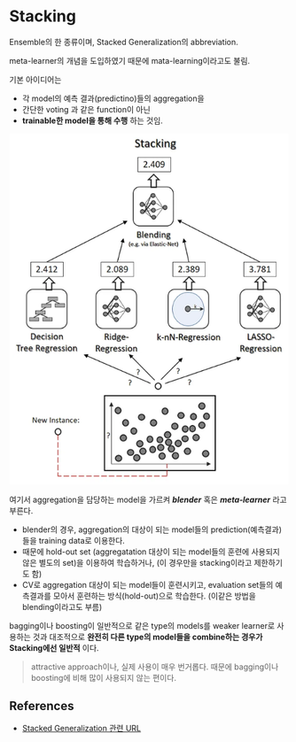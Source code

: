# Stacking

Ensemble의 한 종류이며, Stacked Generalization의 abbreviation.

meta-learner의 개념을 도입하였기 때문에 mata-learning이라고도 불림.

기본 아이디어는 

* 각 model의 예측 결과(predictino)들의 aggregation을 
* 간단한 voting 과 같은 function이 아닌 
* **trainable한 model을 통해 수행** 하는 것임.

![](./img/stacking.png)

여기서 aggregation을 담당하는 model을 가르켜 ***blender*** 혹은 ***meta-learner*** 라고 부른다.

* blender의 경우, aggregation의 대상이 되는 model들의 prediction(예측결과)들을 training data로 이용한다.
* 때문에 hold-out set (aggregatation 대상이 되는 model들의 훈련에 사용되지 않은 별도의 set)을 이용하여 학습하거나, (이 경우만을 stacking이라고 제한하기도 함)
* CV로 aggregation 대상이 되는 model들이 훈련시키고, evaluation set들의 예측결과를 모아서 훈련하는 방식(hold-out)으로 학습한다. (이같은 방법을 blending이라고도 부름)

bagging이나 boosting이 일반적으로 같은 type의 models를 weaker learner로 사용하는 것과 대조적으로 **완전히 다른 type의 model들을 combine하는 경우가 Stacking에선 일반적** 이다. 

> attractive approach이나, 실제 사용이 매우 번거롭다. 
> 때문에 bagging이나 boosting에 비해 많이 사용되지 않는 편이다.

## References

* [Stacked Generalization 관련 URL](http://machine-learning.martinsewell.com/ensembles/stacking/)

